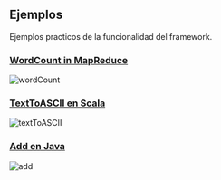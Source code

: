 ## Ejemplos

Ejemplos practicos de la funcionalidad del framework.


### [WordCount in MapReduce](../../../java/main/Main.java)

![wordCount](https://i.imgur.com/OzwjHlL.gif)

### [TextToASCII en Scala](../../../scala/actions_scala/TextToASCIIAction.scala)

![textToASCII](https://i.imgur.com/mL2S8Pw.gif)

### [Add en Java](../../../java/actions/AddAction.java)

![add](https://i.imgur.com/lx1SKRK.gif)

